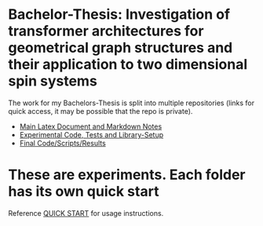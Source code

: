 # Bachelor-Thesis: Investigation of transformer architectures for geometrical graph structures and their application to two dimensional spin systems

The work for my Bachelors-Thesis is split into multiple repositories (links for quick access, it may be possible that the repo is private).

-   [Main Latex Document and Markdown Notes](https://github.com/jonas-kell/bachelor-thesis-documents)
-   [Experimental Code, Tests and Library-Setup](https://github.com/jonas-kell/bachelor-thesis-experiments)
-   [Final Code/Scripts/Results](https://github.com/jonas-kell/bachelor-thesis-code)

# These are experiments. Each folder has its own quick start

Reference [QUICK START](./QUICK_START.md) for usage instructions.
